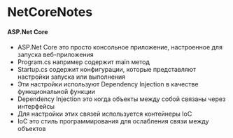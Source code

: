 # NetCoreNotes

<h4>ASP.Net Core</h4>
<ul>
<li>ASP.Net Core это просто консольное приложение, настроенное для запуска веб-приложения
</li><li>Program.cs например содержит main метод
</li><li>Startup.cs содержит конфигурации, которые представляют настройки запуска или выполнения
</li><li>Эти настройки используют Dependency Injection в качестве функциональной функции
</li><li>Dependency Injection это когда объекты между собой связаны через интерфейсы
</li><li>Для настройки этих связей используется контейнеры IoC 
</li><li>IoC это стиль программирования для ослабления связи между объектов
</li></ul>
